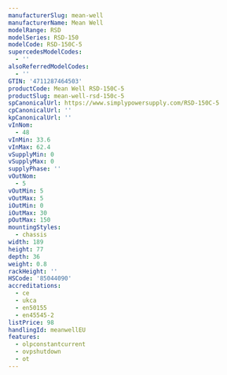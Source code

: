```yaml
---
manufacturerSlug: mean-well
manufacturerName: Mean Well
modelRange: RSD
modelSeries: RSD-150
modelCode: RSD-150C-5
supercedesModelCodes:
  - ''
alsoReferredModelCodes:
  - ''
GTIN: '4711287464503'
productCode: Mean Well RSD-150C-5
productSlug: mean-well-rsd-150c-5
spCanonicalUrl: https://www.simplypowersupply.com/RSD-150C-5
cpCanonicalUrl: ''
kpCanonicalUrl: ''
vInNom:
  - 48
vInMin: 33.6
vInMax: 62.4
vSupplyMin: 0
vSupplyMax: 0
supplyPhase: ''
vOutNom:
  - 5
vOutMin: 5
vOutMax: 5
iOutMin: 0
iOutMax: 30
pOutMax: 150
mountingStyles:
  - chassis
width: 189
height: 77
depth: 36
weight: 0.8
rackHeight: ''
HSCode: '85044090'
accreditations:
  - ce
  - ukca
  - en50155
  - en45545-2
listPrice: 98
handlingId: meanwellEU
features:
  - olpconstantcurrent
  - ovpshutdown
  - ot
---
```

